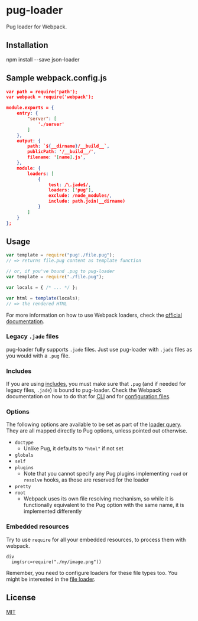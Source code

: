 # pug-loader

Pug loader for Webpack.

## Installation

npm install --save json-loader

## Sample webpack.config.js

``` json
var path = require('path');
var webpack = require('webpack');

module.exports = {
    entry: {
        "server": [
            './server'
        ]
    },
    output: {
        path: `${__dirname}/__build__`,
        publicPath: '/__build__/',
        filename: '[name].js',
    },
    module: {
        loaders: [
            {
                test: /\.jade$/,
                loaders: ['pug'],
                exclude: /node_modules/,
                include: path.join(__dirname)
            }
        ]
    }
};
```

## Usage

``` javascript
var template = require("pug!./file.pug");
// => returns file.pug content as template function

// or, if you've bound .pug to pug-loader
var template = require("./file.pug");

var locals = { /* ... */ };

var html = template(locals);
// => the rendered HTML
```

For more information on how to use Webpack loaders, check the [official documentation][using-loaders].

### Legacy `.jade` files

pug-loader fully supports `.jade` files. Just use pug-loader with `.jade` files as you would with a `.pug` file.

### Includes

If you are using [includes], you must make sure that `.pug` (and if needed for legacy files, `.jade`) is bound to pug-loader. Check the Webpack documentation on how to do that for [CLI][module-bind-cli] and for [configuration files][module-bind-config].

### Options

The following options are available to be set as part of the [loader query][query]. They are all mapped directly to Pug options, unless pointed out otherwise.

- `doctype`
  - Unlike Pug, it defaults to `"html"` if not set
- `globals`
- `self`
- `plugins`
  - Note that you cannot specify any Pug plugins implementing `read` or `resolve` hooks, as those are reserved for the loader
- `pretty`
- `root`
  - Webpack uses its own file resolving mechanism, so while it is functionally equivalent to the Pug option with the same name, it is implemented differently

### Embedded resources

Try to use `require` for all your embedded resources, to process them with webpack.

```pug
div
  img(src=require("./my/image.png"))
```

Remember, you need to configure loaders for these file types too. You might be interested in the [file loader][file-loader].

## License

[MIT][mit]

[file-loader]: https://github.com/webpack/file-loader
[includes]: http://jade-lang.com/reference/includes/
[mit]: https://www.opensource.org/licenses/mit-license.php
[module-bind-cli]: https://webpack.github.io/docs/using-loaders.html#cli
[module-bind-config]: https://webpack.github.io/docs/using-loaders.html#configuration
[query]: https://webpack.github.io/docs/using-loaders.html#query-parameters
[using-loaders]: https://webpack.github.io/docs/using-loaders.html
